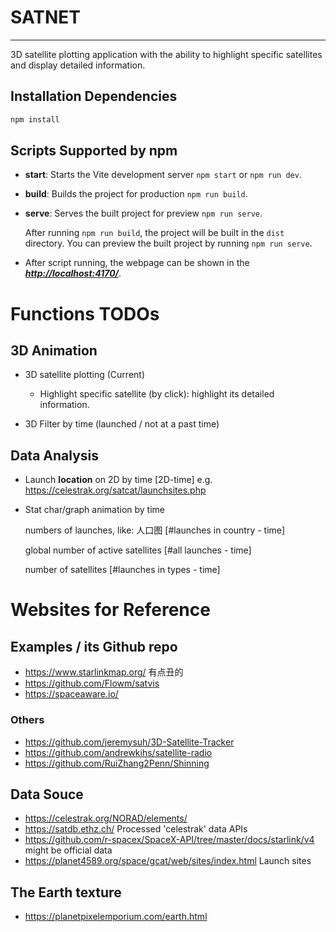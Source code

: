 # SATNET

---

3D satellite plotting application with the ability to highlight specific satellites and display detailed information.


## Installation Dependencies

```bash
npm install
```

## Scripts Supported by npm

- **start**: Starts the Vite development server `npm start` or `npm run dev`.
- **build**: Builds the project for production `npm run build`.
- **serve**: Serves the built project for preview `npm run serve`.

  After running `npm run build`, the project will be built in the `dist` directory. You can preview the built project by running `npm run serve`.
- After script running, the webpage can be shown in the ***[http://localhost:4170/](http://localhost:4170/)***.

# Functions TODOs
## 3D Animation
- 3D satellite plotting (Current)
  - Highlight specific satellite (by click): highlight its detailed information.

- 3D Filter by time (launched / not at a past time)


## Data Analysis
- Launch **location** on 2D by time [2D-time]
  e.g. https://celestrak.org/satcat/launchsites.php
  
- Stat char/graph animation by time
  
  numbers of launches, like: 人口图 [#launches in country - time]
  
  global number of active satellites [#all launches - time]
  
  number of satellites [#launches in types - time]


# Websites for Reference
## Examples / its Github repo

- https://www.starlinkmap.org/
  有点丑的
- https://github.com/Flowm/satvis
- https://spaceaware.io/

### Others
- https://github.com/jeremysuh/3D-Satellite-Tracker
- https://github.com/andrewkihs/satellite-radio
- https://github.com/RuiZhang2Penn/Shinning

## Data Souce
- https://celestrak.org/NORAD/elements/
- https://satdb.ethz.ch/
  Processed 'celestrak' data APIs
- https://github.com/r-spacex/SpaceX-API/tree/master/docs/starlink/v4
  might be official data
- https://planet4589.org/space/gcat/web/sites/index.html
  Launch sites

## The Earth texture
- https://planetpixelemporium.com/earth.html
